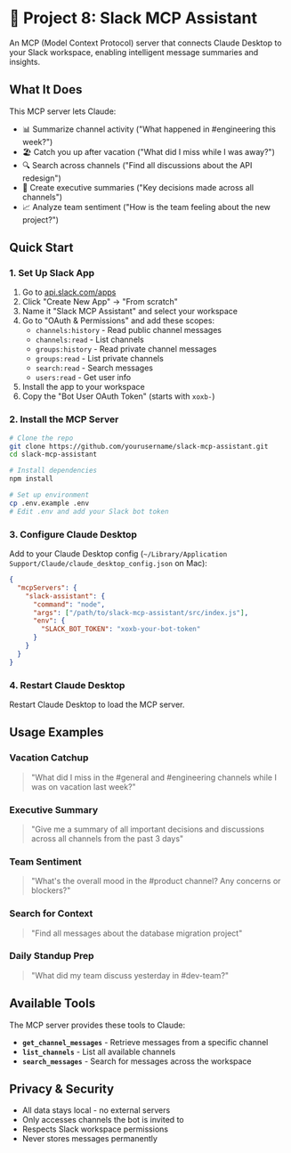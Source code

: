 # 🤖 Project 8: Slack MCP Assistant

An MCP (Model Context Protocol) server that connects Claude Desktop to your Slack workspace, enabling intelligent message summaries and insights.

## What It Does

This MCP server lets Claude:
- 📊 Summarize channel activity ("What happened in #engineering this week?")
- 🏖️ Catch you up after vacation ("What did I miss while I was away?")
- 🔍 Search across channels ("Find all discussions about the API redesign")
- 👔 Create executive summaries ("Key decisions made across all channels")
- 📈 Analyze team sentiment ("How is the team feeling about the new project?")

## Quick Start

### 1. Set Up Slack App

1. Go to [api.slack.com/apps](https://api.slack.com/apps)
2. Click "Create New App" → "From scratch"
3. Name it "Slack MCP Assistant" and select your workspace
4. Go to "OAuth & Permissions" and add these scopes:
   - `channels:history` - Read public channel messages
   - `channels:read` - List channels
   - `groups:history` - Read private channel messages
   - `groups:read` - List private channels
   - `search:read` - Search messages
   - `users:read` - Get user info
5. Install the app to your workspace
6. Copy the "Bot User OAuth Token" (starts with `xoxb-`)

### 2. Install the MCP Server

```bash
# Clone the repo
git clone https://github.com/yourusername/slack-mcp-assistant.git
cd slack-mcp-assistant

# Install dependencies
npm install

# Set up environment
cp .env.example .env
# Edit .env and add your Slack bot token
```

### 3. Configure Claude Desktop

Add to your Claude Desktop config (`~/Library/Application Support/Claude/claude_desktop_config.json` on Mac):

```json
{
  "mcpServers": {
    "slack-assistant": {
      "command": "node",
      "args": ["/path/to/slack-mcp-assistant/src/index.js"],
      "env": {
        "SLACK_BOT_TOKEN": "xoxb-your-bot-token"
      }
    }
  }
}
```

### 4. Restart Claude Desktop

Restart Claude Desktop to load the MCP server.

## Usage Examples

### Vacation Catchup
> "What did I miss in the #general and #engineering channels while I was on vacation last week?"

### Executive Summary
> "Give me a summary of all important decisions and discussions across all channels from the past 3 days"

### Team Sentiment
> "What's the overall mood in the #product channel? Any concerns or blockers?"

### Search for Context
> "Find all messages about the database migration project"

### Daily Standup Prep
> "What did my team discuss yesterday in #dev-team?"

## Available Tools

The MCP server provides these tools to Claude:

- **`get_channel_messages`** - Retrieve messages from a specific channel
- **`list_channels`** - List all available channels
- **`search_messages`** - Search for messages across the workspace


## Privacy & Security

- All data stays local - no external servers
- Only accesses channels the bot is invited to
- Respects Slack workspace permissions
- Never stores messages permanently
